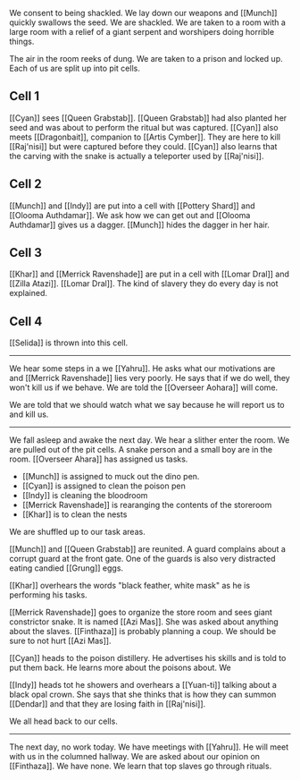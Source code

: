 We consent to being shackled. We lay down our weapons and [[Munch]] quickly swallows the seed. We are shackled. We are taken to a room with a large room with a relief of a giant serpent and worshipers doing horrible things.

 The air in the room reeks of dung. We are taken to a prison and locked up. Each of us are split up into pit cells. 

## Cell 1 
 
 [[Cyan]] sees [[Queen Grabstab]]. [[Queen Grabstab]] had also planted her seed and was about to perform the ritual but was captured. [[Cyan]] also meets [[Dragonbait]], companion to [[Artis Cymber]]. They are here to kill [[Raj'nisi]] but were captured before they could. [[Cyan]] also learns that the carving with the snake is actually a teleporter used by [[Raj'nisi]].

## Cell 2

[[Munch]] and [[Indy]] are put into a cell with [[Pottery Shard]] and [[Olooma Authdamar]]. We ask how we can get out and [[Olooma Authdamar]] gives us a dagger. [[Munch]] hides the dagger in her hair.

## Cell 3

[[Khar]] and [[Merrick Ravenshade]] are put in a cell with [[Lomar Dral]] and [[Zilla Atazi]]. [[Lomar Dral]]. The kind of slavery they do every day is not explained.

## Cell 4

[[Selida]] is thrown into this cell.

---
We hear some steps in a we [[Yahru]]. He asks what our motivations are and [[Merrick Ravenshade]] lies very poorly. He says that if we do well, they won't kill us if we behave. We are told the [[Overseer Aohara]] will come. 

We are told that we should watch what we say because he will report us to and kill us.

---

We fall asleep and awake the next day. We hear a slither enter the room. We are pulled out of the pit cells. A snake person and a small boy are in the room. [[Overseer Ahara]] has assigned us tasks. 

- [[Munch]] is assigned to muck out the dino pen.
- [[Cyan]] is assigned to clean the poison pen
- [[Indy]] is cleaning the bloodroom
- [[Merrick Ravenshade]] is rearanging the contents of the storeroom
- [[Khar]] is to clean the nests

We are shuffled up to our task areas.

[[Munch]] and [[Queen Grabstab]] are reunited. A guard complains about a corrupt guard at the front gate. One of the guards is also very distracted eating candied [[Grung]] eggs. 

[[Khar]] overhears the words "black feather, white mask" as he is performing his tasks. 

[[Merrick Ravenshade]] goes to organize the store room and sees giant constrictor snake. It is named [[Azi Mas]]. She was asked about anything about the slaves. [[Finthaza]] is probably planning a coup. We should be sure to not hurt [[Azi Mas]].

[[Cyan]] heads to the poison distillery. He advertises his skills and is told to put them back. He learns more about the poisons about. We 

[[Indy]] heads tot he showers and overhears a [[Yuan-ti]] talking about a black opal crown. She says that she thinks that is how they can summon [[Dendar]] and that they are losing faith in [[Raj'nisi]].

We all head back to our cells.

---
 The next day, no work today. We have meetings with [[Yahru]]. He will meet with us in the columned hallway. We are asked about our opinion on [[Finthaza]]. We have none. We learn that top slaves go through rituals.